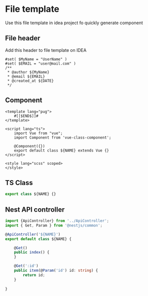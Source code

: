 # File template 

Use this file template in idea project fo quickly generate component

## File header
Add this header to file template on IDEA 
```editorconfig
#set( $MyName = "UserName" )
#set( $EMAIL = "user@mail.com" )
/**
 * @author ${MyName} 
 * @email ${EMAIL}
 * @created_at ${DATE}
 */
```

## Component

```vue
<template lang="pug">
    #[[$END$]]#
</template>

<script lang="ts">
    import Vue from "vue";
    import Component from 'vue-class-component';

    @Component({})
    export default class ${NAME} extends Vue {}
</script>

<style lang="scss" scoped>
</style>
```
## TS Class
```typescript
export class ${NAME} {}
```

## Nest API controller
```typescript
import {ApiController} from '../ApiController';
import { Get, Param } from '@nestjs/common';

@ApiController('${NAME}')
export default class ${NAME} {

    @Get()
    public index() {
    }

    @Get(':id')
    public item(@Param('id') id: string) {
        return id;
    }
    
}
```
